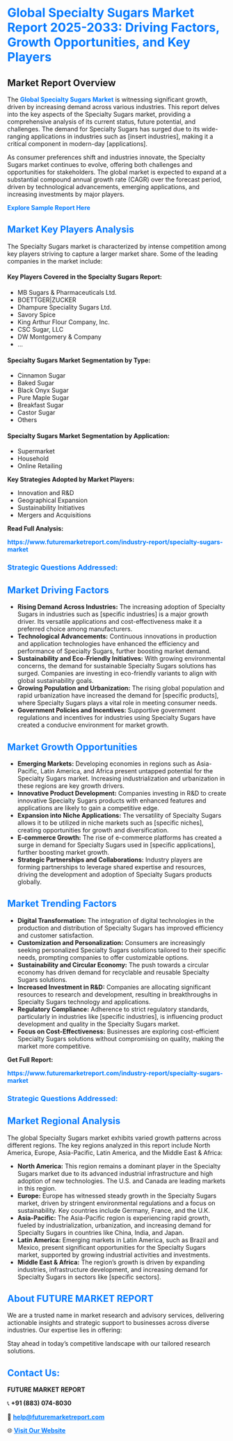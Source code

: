 <h1 style="color: #007BFF;">Global Specialty Sugars Market Report 2025-2033: Driving Factors, Growth Opportunities, and Key Players</h1>

<section id="overview">
<h2>Market Report Overview</h2>
<p>The <a href="https://www.futuremarketreport.com/industry-report/specialty-sugars-market" style="color: #007BFF; text-decoration: none;"><strong>Global Specialty Sugars Market</strong></a> is witnessing significant growth, driven by increasing demand across various industries. This report delves into the key aspects of the Specialty Sugars market, providing a comprehensive analysis of its current status, future potential, and challenges. The demand for Specialty Sugars has surged due to its wide-ranging applications in industries such as [insert industries], making it a critical component in modern-day [applications].</p>
<p>As consumer preferences shift and industries innovate, the Specialty Sugars market continues to evolve, offering both challenges and opportunities for stakeholders. The global market is expected to expand at a substantial compound annual growth rate (CAGR) over the forecast period, driven by technological advancements, emerging applications, and increasing investments by major players.</p>
</section>

<section id="overview">
<p><a href="https://www.futuremarketreport.com/request-sample/reportId=105071" style="color: #007BFF; text-decoration: none;"><strong>Explore Sample Report Here</strong></a></p>
</section>

<section id="key-players">
<h2 style="color: #007BFF;">Market Key Players Analysis</h2>
<p>The Specialty Sugars market is characterized by intense competition among key players striving to capture a larger market share. Some of the leading companies in the market include:</p>
<h4>Key Players Covered in the Specialty Sugars Report:</h4>
<ul><li>MB Sugars &amp; Pharmaceuticals Ltd.</li><li>BOETTGER|ZUCKER</li><li>Dhampure Speciality Sugars Ltd.</li><li>Savory Spice</li><li>King Arthur Flour Company, Inc.</li><li>CSC Sugar, LLC</li><li>DW Montgomery &amp; Company</li><li>...</li></ul>
<h4>Specialty Sugars Market Segmentation by Type:</h4>
<ul><li>Cinnamon Sugar</li><li>Baked Sugar</li><li>Black Onyx Sugar</li><li>Pure Maple Sugar</li><li>Breakfast Sugar</li><li>Castor Sugar</li><li>Others</li></ul>

<h4>Specialty Sugars Market Segmentation by Application:</h4>
<ul><li>Supermarket</li><li>Household</li><li>Online Retailing</li></ul>
<p><strong>Key Strategies Adopted by Market Players:</strong></p>
<ul>
<li>Innovation and R&D</li>
<li>Geographical Expansion</li>
<li>Sustainability Initiatives</li>
<li>Mergers and Acquisitions</li>
</ul>
</section>

<section>
<p><strong>Read Full Analysis: </strong></p><a href="https://www.futuremarketreport.com/industry-report/specialty-sugars-market" style="color: #007BFF; text-decoration: none;"><strong>https://www.futuremarketreport.com/industry-report/specialty-sugars-market</strong></a>
<h3 style="color: #007BFF;">Strategic Questions Addressed:</h3>
</section>

<section id="driving-factors">
<h2 style="color: #007BFF;">Market Driving Factors</h2>
<ul>
<li><strong>Rising Demand Across Industries:</strong> The increasing adoption of Specialty Sugars in industries such as [specific industries] is a major growth driver. Its versatile applications and cost-effectiveness make it a preferred choice among manufacturers.</li>
<li><strong>Technological Advancements:</strong> Continuous innovations in production and application technologies have enhanced the efficiency and performance of Specialty Sugars, further boosting market demand.</li>
<li><strong>Sustainability and Eco-Friendly Initiatives:</strong> With growing environmental concerns, the demand for sustainable Specialty Sugars solutions has surged. Companies are investing in eco-friendly variants to align with global sustainability goals.</li>
<li><strong>Growing Population and Urbanization:</strong> The rising global population and rapid urbanization have increased the demand for [specific products], where Specialty Sugars plays a vital role in meeting consumer needs.</li>
<li><strong>Government Policies and Incentives:</strong> Supportive government regulations and incentives for industries using Specialty Sugars have created a conducive environment for market growth.</li>
</ul>
</section>

<section id="growth-opportunities">
<h2 style="color: #007BFF;">Market Growth Opportunities</h2>
<ul>
<li><strong>Emerging Markets:</strong> Developing economies in regions such as Asia-Pacific, Latin America, and Africa present untapped potential for the Specialty Sugars market. Increasing industrialization and urbanization in these regions are key growth drivers.</li>
<li><strong>Innovative Product Development:</strong> Companies investing in R&D to create innovative Specialty Sugars products with enhanced features and applications are likely to gain a competitive edge.</li>
<li><strong>Expansion into Niche Applications:</strong> The versatility of Specialty Sugars allows it to be utilized in niche markets such as [specific niches], creating opportunities for growth and diversification.</li>
<li><strong>E-commerce Growth:</strong> The rise of e-commerce platforms has created a surge in demand for Specialty Sugars used in [specific applications], further boosting market growth.</li>
<li><strong>Strategic Partnerships and Collaborations:</strong> Industry players are forming partnerships to leverage shared expertise and resources, driving the development and adoption of Specialty Sugars products globally.</li>
</ul>
</section>

<section id="trending-factors">
<h2 style="color: #007BFF;">Market Trending Factors</h2>
<ul>
<li><strong>Digital Transformation:</strong> The integration of digital technologies in the production and distribution of Specialty Sugars has improved efficiency and customer satisfaction.</li>
<li><strong>Customization and Personalization:</strong> Consumers are increasingly seeking personalized Specialty Sugars solutions tailored to their specific needs, prompting companies to offer customizable options.</li>
<li><strong>Sustainability and Circular Economy:</strong> The push towards a circular economy has driven demand for recyclable and reusable Specialty Sugars solutions.</li>
<li><strong>Increased Investment in R&D:</strong> Companies are allocating significant resources to research and development, resulting in breakthroughs in Specialty Sugars technology and applications.</li>
<li><strong>Regulatory Compliance:</strong> Adherence to strict regulatory standards, particularly in industries like [specific industries], is influencing product development and quality in the Specialty Sugars market.</li>
<li><strong>Focus on Cost-Effectiveness:</strong> Businesses are exploring cost-efficient Specialty Sugars solutions without compromising on quality, making the market more competitive.</li>
</ul>
</section>

<section>
<p><strong>Get Full Report: </strong></p><a href="https://www.futuremarketreport.com/industry-report/specialty-sugars-market" style="color: #007BFF; text-decoration: none;"><strong>https://www.futuremarketreport.com/industry-report/specialty-sugars-market</strong></a>
<h3 style="color: #007BFF;">Strategic Questions Addressed:</h3>
</section>


<section id="regional-analysis">
<h2 style="color: #007BFF;">Market Regional Analysis</h2>
<p>The global Specialty Sugars market exhibits varied growth patterns across different regions. The key regions analyzed in this report include North America, Europe, Asia-Pacific, Latin America, and the Middle East & Africa:</p>
<ul>
<li><strong>North America:</strong> This region remains a dominant player in the Specialty Sugars market due to its advanced industrial infrastructure and high adoption of new technologies. The U.S. and Canada are leading markets in this region.</li>
<li><strong>Europe:</strong> Europe has witnessed steady growth in the Specialty Sugars market, driven by stringent environmental regulations and a focus on sustainability. Key countries include Germany, France, and the U.K.</li>
<li><strong>Asia-Pacific:</strong> The Asia-Pacific region is experiencing rapid growth, fueled by industrialization, urbanization, and increasing demand for Specialty Sugars in countries like China, India, and Japan.</li>
<li><strong>Latin America:</strong> Emerging markets in Latin America, such as Brazil and Mexico, present significant opportunities for the Specialty Sugars market, supported by growing industrial activities and investments.</li>
<li><strong>Middle East & Africa:</strong> The region’s growth is driven by expanding industries, infrastructure development, and increasing demand for Specialty Sugars in sectors like [specific sectors].</li>
</ul>
</section>

<footer>
<h2 style="color: #007BFF;">About FUTURE MARKET REPORT</h2>
<p>We are a trusted name in market research and advisory services, delivering actionable insights and strategic support to businesses across diverse industries. Our expertise lies in offering:</p>

<p>Stay ahead in today’s competitive landscape with our tailored research solutions.</p>

<h2 style="color: #007BFF;">Contact Us:</h2>
<p><strong>FUTURE MARKET REPORT</strong></p>
<p>📞 <strong>+91 (883) 074-8030</strong></p>
<p>📧 <strong><a href="mailto:help@futuremarketreport.com" style="color: #007BFF;">help@futuremarketreport.com</a></strong></p>
<p>🌐 <strong><a href="https://www.futuremarketreport.com/" style="color: #007BFF;">Visit Our Website</a></strong></p>
</footer>